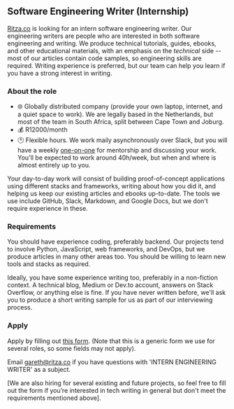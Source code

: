 ## Software Engineering Writer (Internship)

[Ritza.co](https://ritza.co) is looking for an intern software engineering writer. Our engineering writers are people who are interested in both software engineering and writing. We produce technical tutorials, guides, ebooks, and other educational materials, with an emphasis on the *technical* side -- most of our articles contain code samples, so engineering skills are required. Writing experience is preferred, but our team can help you learn if you have a strong interest in writing.

### About the role

- 🌐 Globally distributed company (provide your own laptop, internet, and a quiet space to work). We are legally based in the Netherlands, but most of the team in South Africa, split between Cape Town and Joburg.
- 💰 R12000/month
- 🕐 Flexible hours. We work maily asynchronously over Slack, but you will have a weekly [one-on-one](https://ritza.co/handbook/how-we-work/one-on-ones/) for mentorship and discussing your work. You'll be expected to work around 40h/week, but when and where is almost entirely up to you.

Your day-to-day work will consist of building proof-of-concept applications using different stacks and frameworks, writing about how you did it, and helping us keep our existing articles and ebooks up-to-date. The tools we use include GitHub, Slack, Markdown, and Google Docs, but we don't require experience in these.

### Requirements

You should have experience coding, preferably backend. Our projects tend to involve Python, JavaScript, web frameworks, and DevOps, but we produce articles in many other areas too. You should be willing to learn new tools and stacks as required.

Ideally, you have some experience writing too, preferably in a non-fiction context. A technical blog, Medium or Dev.to account, answers on Stack Overflow, or anything else is fine. If you have never written before, we'll ask you to produce a short writing sample for us as part of our interviewing process.

### Apply

Apply by filling out [this form](https://forms.gle/iWTKqA6cgzKePGoL7). (Note that this is a generic form we use for several roles, so some fields may not apply).

Email gareth@ritza.co if you have questions with 'INTERN ENGINEERING WRITER' as a subject.

[We are also hiring for several existing and future projects, so feel free to fill out the form if you’re interested in tech writing in general but don't meet the requirements mentioned above].
